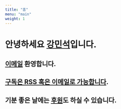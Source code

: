 ```yaml
---
title: "홈"
menu: "main"
weight: 1
---
```

<style>
  ul {
   list-style: none;
  }
</style>

# 안녕하세요 [강민석](https://kangminsuk.com/ko/about)입니다.

## [이메일](https://letterbird.co/kang) 환영합니다.  
## [구독은 RSS 혹은 이메일로 가능합니다](https://kangminsuk.com/ko/subscribe).  
## 기분 좋은 날에는 [후원](https://buy.stripe.com/7sIeWh0Crbe67hS4gh)도 하실 수 있습니다.